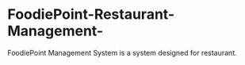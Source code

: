 # FoodiePoint-Restaurant-Management-
FoodiePoint Management System is a system designed for restaurant.
